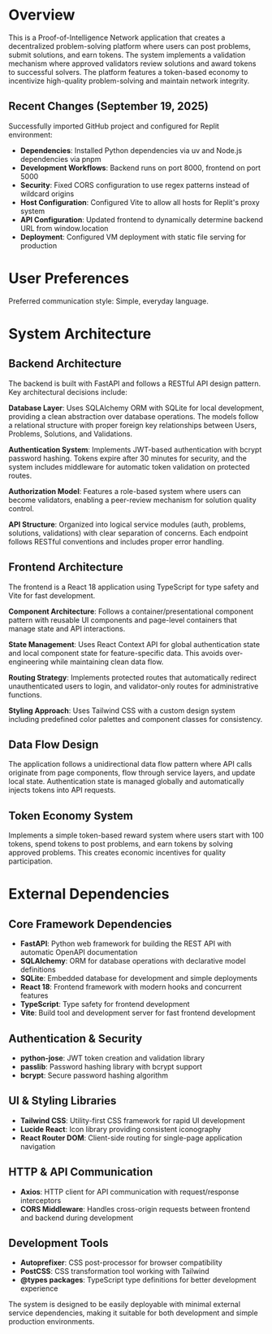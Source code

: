 # Overview

This is a Proof-of-Intelligence Network application that creates a decentralized problem-solving platform where users can post problems, submit solutions, and earn tokens. The system implements a validation mechanism where approved validators review solutions and award tokens to successful solvers. The platform features a token-based economy to incentivize high-quality problem-solving and maintain network integrity.

## Recent Changes (September 19, 2025)
Successfully imported GitHub project and configured for Replit environment:
- **Dependencies**: Installed Python dependencies via uv and Node.js dependencies via pnpm
- **Development Workflows**: Backend runs on port 8000, frontend on port 5000
- **Security**: Fixed CORS configuration to use regex patterns instead of wildcard origins
- **Host Configuration**: Configured Vite to allow all hosts for Replit's proxy system
- **API Configuration**: Updated frontend to dynamically determine backend URL from window.location
- **Deployment**: Configured VM deployment with static file serving for production

# User Preferences

Preferred communication style: Simple, everyday language.

# System Architecture

## Backend Architecture
The backend is built with FastAPI and follows a RESTful API design pattern. Key architectural decisions include:

**Database Layer**: Uses SQLAlchemy ORM with SQLite for local development, providing a clean abstraction over database operations. The models follow a relational structure with proper foreign key relationships between Users, Problems, Solutions, and Validations.

**Authentication System**: Implements JWT-based authentication with bcrypt password hashing. Tokens expire after 30 minutes for security, and the system includes middleware for automatic token validation on protected routes.

**Authorization Model**: Features a role-based system where users can become validators, enabling a peer-review mechanism for solution quality control.

**API Structure**: Organized into logical service modules (auth, problems, solutions, validations) with clear separation of concerns. Each endpoint follows RESTful conventions and includes proper error handling.

## Frontend Architecture
The frontend is a React 18 application using TypeScript for type safety and Vite for fast development.

**Component Architecture**: Follows a container/presentational component pattern with reusable UI components and page-level containers that manage state and API interactions.

**State Management**: Uses React Context API for global authentication state and local component state for feature-specific data. This avoids over-engineering while maintaining clean data flow.

**Routing Strategy**: Implements protected routes that automatically redirect unauthenticated users to login, and validator-only routes for administrative functions.

**Styling Approach**: Uses Tailwind CSS with a custom design system including predefined color palettes and component classes for consistency.

## Data Flow Design
The application follows a unidirectional data flow pattern where API calls originate from page components, flow through service layers, and update local state. Authentication state is managed globally and automatically injects tokens into API requests.

## Token Economy System
Implements a simple token-based reward system where users start with 100 tokens, spend tokens to post problems, and earn tokens by solving approved problems. This creates economic incentives for quality participation.

# External Dependencies

## Core Framework Dependencies
- **FastAPI**: Python web framework for building the REST API with automatic OpenAPI documentation
- **SQLAlchemy**: ORM for database operations with declarative model definitions
- **SQLite**: Embedded database for development and simple deployments
- **React 18**: Frontend framework with modern hooks and concurrent features
- **TypeScript**: Type safety for frontend development
- **Vite**: Build tool and development server for fast frontend development

## Authentication & Security
- **python-jose**: JWT token creation and validation library
- **passlib**: Password hashing library with bcrypt support
- **bcrypt**: Secure password hashing algorithm

## UI & Styling Libraries
- **Tailwind CSS**: Utility-first CSS framework for rapid UI development
- **Lucide React**: Icon library providing consistent iconography
- **React Router DOM**: Client-side routing for single-page application navigation

## HTTP & API Communication
- **Axios**: HTTP client for API communication with request/response interceptors
- **CORS Middleware**: Handles cross-origin requests between frontend and backend during development

## Development Tools
- **Autoprefixer**: CSS post-processor for browser compatibility
- **PostCSS**: CSS transformation tool working with Tailwind
- **@types packages**: TypeScript type definitions for better development experience

The system is designed to be easily deployable with minimal external service dependencies, making it suitable for both development and simple production environments.